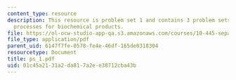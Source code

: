 ```yaml
---
content_type: resource
description: This resource is problem set 1 and contains 3 problem sets on separation
  processes for biochemical products.
file: https://ol-ocw-studio-app-qa.s3.amazonaws.com/courses/10-445-separation-processes-for-biochemical-products-summer-2005/01c45a2131a2da817a2ee38712cba43b_ps_1.pdf
file_type: application/pdf
parent_uid: 6147f7fe-0578-fe4e-46df-165de0318304
resourcetype: Document
title: ps_1.pdf
uid: 01c45a21-31a2-da81-7a2e-e38712cba43b
---
```

